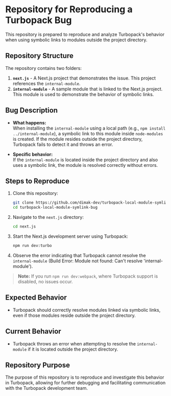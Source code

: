 # Repository for Reproducing a Turbopack Bug

This repository is prepared to reproduce and analyze Turbopack's behavior when using symbolic links to modules outside
the project directory.

## Repository Structure

The repository contains two folders:

1. **`next.js`** - A Next.js project that demonstrates the issue. This project references the `internal-module`.
2. **`internal-module`** - A sample module that is linked to the Next.js project. This module is used to demonstrate the
   behavior of symbolic links.

## Bug Description

- **What happens:**  
  When installing the `internal-module` using a local path (e.g., `npm install ../internal-module`), a symbolic link to
  this module inside `node-modules` is created. If the module resides outside the project directory, 
  Turbopack fails to detect it and throws an error.

- **Specific behavior:**  
  If the `internal-module` is located inside the project directory and also uses a symbolic link, the module is resolved
  correctly without errors.

## Steps to Reproduce

1. Clone this repository:
   ```bash
   git clone https://github.com/dimak-dev/turbopack-local-module-symlink-bug.git
   cd turbopack-local-module-symlink-bug
   ```
2. Navigate to the `next.js` directory:
   ```bash
   cd next.js
   ```
3. Start the Next.js development server using Turbopack:
   ```bash
   npm run dev:turbo
   ```
4. Observe the error indicating that Turbopack cannot resolve the `internal-module` (Build Error: Module not found: Can't resolve 'internal-module').

> **Note:** If you run `npm run dev:webpack`, where Turbopack support is disabled, no issues occur.

## Expected Behavior

- Turbopack should correctly resolve modules linked via symbolic links, even if those modules reside outside the project
  directory.

## Current Behavior

- Turbopack throws an error when attempting to resolve the `internal-module` if it is located outside the project
  directory.

## Repository Purpose

The purpose of this repository is to reproduce and investigate this behavior in Turbopack, allowing for further
debugging and facilitating communication with the Turbopack development team.


